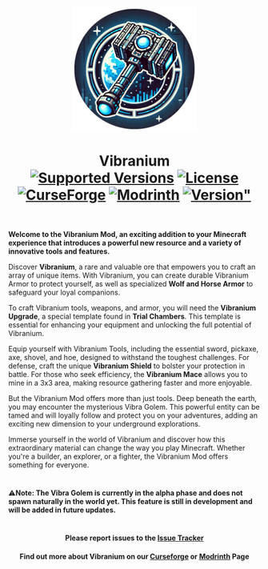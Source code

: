 <p align="center"><img src="./.idea/icon.png" alt="Logo" width="250"></p>
<h1 align="center">Vibranium  <br>
	<a href="https://www.curseforge.com/minecraft/mc-mods/vibranium-neoforge/files"><img src="https://cf.way2muchnoise.eu/versions/1100508(0280ff).svg?cachebuster=1" alt="Supported Versions"></a>
	<a href="https://github.com/BigBull-H3RO/Vibranium/blob/main/LICENSE"><img src="https://img.shields.io/github/license/BigBull-H3RO/Vibranium?style=flat&color=0280ff" alt="License"></a>
	<a href="https://www.curseforge.com/minecraft/mc-mods/vibranium-neoforge"><img src="https://cf.way2muchnoise.eu/1100508.svg?" alt="CurseForge"></a>
	<a href="https://modrinth.com/mod/vibranium"><img src="https://img.shields.io/modrinth/dt/K3I2cKId?logo=modrinth&label=&suffix=%20&style=flat&color=242629&labelColor=5ca424&logoColor=1c1c1c" alt="Modrinth"></a>
	<a href="https://www.curseforge.com/minecraft/mc-mods/vibranium-neoforge/files/all?page=1&pageSize=20"><img src="https://img.shields.io/curseforge/v/1100508?logo=adguard&label=&suffix=%20&style=flat&color=1c1c1c&labelColor=121212&logoColor=5ca424" alt=Version"></a>
    <br><br>
</h1>

**Welcome to the Vibranium Mod, an exciting addition to your Minecraft experience that introduces a powerful new resource and a variety of innovative tools and features.**

Discover **Vibranium**, a rare and valuable ore that empowers you to craft an array of unique items. With Vibranium, you can create durable Vibranium Armor to protect yourself, as well as specialized **Wolf and Horse Armor** to safeguard your loyal companions.

To craft Vibranium tools, weapons, and armor, you will need the **Vibranium Upgrade**, a special template found in **Trial Chambers**. This template is essential for enhancing your equipment and unlocking the full potential of Vibranium.

Equip yourself with Vibranium Tools, including the essential sword, pickaxe, axe, shovel, and hoe, designed to withstand the toughest challenges. For defense, craft the unique **Vibranium Shield** to bolster your protection in battle. For those who seek efficiency, the **Vibranium Mace** allows you to mine in a 3x3 area, making resource gathering faster and more enjoyable.

But the Vibranium Mod offers more than just tools. Deep beneath the earth, you may encounter the mysterious Vibra Golem. This powerful entity can be tamed and will loyally follow and protect you on your adventures, adding an exciting new dimension to your underground explorations.

Immerse yourself in the world of Vibranium and discover how this extraordinary material can change the way you play Minecraft. Whether you're a builder, an explorer, or a fighter, the Vibranium Mod offers something for everyone.

<h1></h1>

⚠️**Note: The Vibra Golem is currently in the alpha phase and does not spawn naturally in the world yet. This feature is still in development and will be added in future updates.**

<h1></h1>
<h4 align="center">Please report issues to the <a href="https://github.com/BigBull-H3RO/Vibranium/issues">Issue Tracker</a></h4>
<h4 align="center">Find out more about Vibranium on our <a href="https://www.curseforge.com/minecraft/mc-mods/vibranium-neoforge">Curseforge</a> or <a href="https://modrinth.com/mod/vibranium">Modrinth</a> Page</h4>
